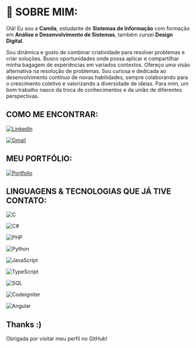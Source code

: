 
# 👋 SOBRE MIM:

Olá! Eu sou a **Camila**, estudante de **Sistemas de Informação** com formação em **Análise e Desenvolvimento de Sistemas**, também cursei **Design Digital**. 

Sou dinâmica e gosto de combinar criatividade para resolver problemas e criar soluções.
Busco oportunidades onde possa aplicar e compartilhar minha bagagem de experiências em variados contextos.
Ofereço uma visão alternativa na resolução de problemas. Sou curiosa e dedicada ao desenvolvimento contínuo de novas habilidades, sempre colaborando para o crescimento coletivo e valorizando a diversidade de ideias. Para mim, um bom trabalho nasce da troca de conhecimentos e da união de diferentes perspectivas.



## COMO ME ENCONTRAR:

[![LinkedIn](https://img.shields.io/badge/LinkedIn-eee?style=for-the-badge&logo=linkedin&logoColor=0E76A8)](https://www.linkedin.com/in/camilahelena/)

[![Gmail](https://img.shields.io/badge/Gmail-eee?style=for-the-badge&logo=gmail&logoColor=red)](mailto:camilahaddad@gmail.com)  



## MEU PORTFÓLIO:

[![Portfolio](https://img.shields.io/badge/Portfolio-FF5722?style=for-the-badge&logo=todoist&logoColor=white)](https://camilahaddad.blogspot.com/)



## LINGUAGENS & TECNOLOGIAS QUE JÁ TIVE CONTATO:

![C](https://img.shields.io/badge/C-222?style=for-the-badge&logo=c)

![C#](https://img.shields.io/badge/C%23-222?style=for-the-badge&logo=c-sharp&logoColor=823085)

![PHP](https://img.shields.io/badge/PHP-222?style=for-the-badge&logo=php)

![Python](https://img.shields.io/badge/Python-222?style=for-the-badge&logo=python)

![JavaScript](https://img.shields.io/badge/JavaScript-222?style=for-the-badge&logo=javascript)

![TypeScript](https://img.shields.io/badge/TypeScript-222?style=for-the-badge&logo=typescript)

![SQL](https://img.shields.io/badge/SQL-222?style=for-the-badge&logo=mysql)

![Codeigniter](https://img.shields.io/badge/Codeigniter-222?style=for-the-badge&logo=codeigniter&logoColor=C3002F)

![Angular](https://img.shields.io/badge/Angular-222?style=for-the-badge&logo=angular&logoColor=C3002F)



## Thanks :)

Obrigada por visitar meu perfil no GitHub!

